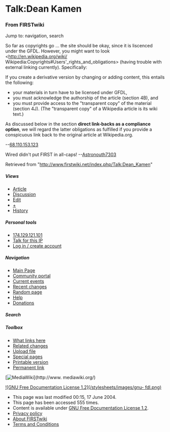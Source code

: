 # Talk:Dean Kamen

### From FIRSTwiki

Jump to: navigation, search

So far as copyrights go ... the site should be okay, since it is liscenced
under the GFDL. However, you might want to look <http://en.wikipedia.org/wiki/
Wikipedia:Copyrights#Users'_rights_and_obligations> (having trouble with
external linking currently). Specifically:

If you create a derivative version by changing or adding content, this entails
the following:

  * your materials in turn have to be licensed under GFDL, 
  * you must acknowledge the authorship of the article (section 4B), and 
  * you must provide access to the "transparent copy" of the material (section 4J). (The "transparent copy" of a Wikipedia article is its wiki text.) 

As discussed below in the section **direct link-backs as a compliance
option**, we will regard the latter obligations as fulfilled if you provide a
conspicuous link back to the original article at Wikipedia.org.

\--[68.110.153.123](/index.php?title=User:68.110.153.123&action=edit
"User:68.110.153.123" )

Wired didn't put FIRST in all-caps!
--[Astronouth7303](/index.php/User:Astronouth7303 "User:Astronouth7303" )

Retrieved from "<http://www.firstwiki.net/index.php/Talk:Dean_Kamen>"

##### Views

  * [Article](/index.php/Dean_Kamen)
  * [Discussion](/index.php/Talk:Dean_Kamen)
  * [Edit](/index.php?title=Talk:Dean_Kamen&action=edit)
  * [+](/index.php?title=Talk:Dean_Kamen&action=edit&section=new)
  * [History](/index.php?title=Talk:Dean_Kamen&action=history)

##### Personal tools

  * [174.129.121.101](/index.php/User:174.129.121.101)
  * [Talk for this IP](/index.php/User_talk:174.129.121.101)
  * [Log in / create account](/index.php?title=Special:Userlogin&returnto=Talk:Dean_Kamen)

[](/index.php/Main_Page "Main Page" )

##### Navigation

  * [Main Page](/index.php/Main_Page)
  * [Community portal](/index.php/FIRSTwiki:Community_portal)
  * [Current events](/index.php/Current_events)
  * [Recent changes](/index.php/Special:Recentchanges)
  * [Random page](/index.php/Special:Random)
  * [Help](/index.php/FIRSTwiki:Help)
  * [Donations](/index.php/FIRSTwiki:Site_support)

##### Search



##### Toolbox

  * [What links here](/index.php/Special:Whatlinkshere/Talk:Dean_Kamen)
  * [Related changes](/index.php/Special:Recentchangeslinked/Talk:Dean_Kamen)
  * [Upload file](/index.php/Special:Upload)
  * [Special pages](/index.php/Special:Specialpages)
  * [Printable version](/index.php?title=Talk:Dean_Kamen&printable=yes)
  * [Permanent link](/index.php?title=Talk:Dean_Kamen&oldid=37550)

[![MediaWiki](/skins/common/images/poweredby_mediawiki_88x31.png)](http://www.
mediawiki.org/)

[![GNU Free Documentation License 1.2](/stylesheets/images/gnu-
fdl.png)](http://www.gnu.org/copyleft/fdl.html)

  * This page was last modified 00:15, 17 June 2004.
  * This page has been accessed 555 times.
  * Content is available under [GNU Free Documentation License 1.2](http://www.gnu.org/copyleft/fdl.html "http://www.gnu.org/copyleft/fdl.html" ).
  * [Privacy policy](/index.php/FIRSTwiki:Privacy_policy "FIRSTwiki:Privacy policy" )
  * [About FIRSTwiki](/index.php/FIRSTwiki:About "FIRSTwiki:About" )
  * [Terms and Conditions](/index.php/FIRSTwiki:Terms_and_conditions "FIRSTwiki:Terms and conditions" )

